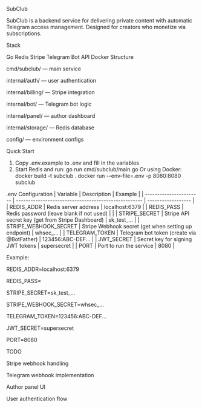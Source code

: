 SubClub

SubClub is a backend service for delivering private content with automatic Telegram access management. Designed for creators who monetize via subscriptions.

Stack

Go
Redis
Stripe
Telegram Bot API
Docker
Structure

cmd/subclub/ — main service

internal/auth/ — user authentication

internal/billing/ — Stripe integration

internal/bot/ — Telegram bot logic

internal/panel/ — author dashboard

internal/storage/ — Redis database

config/ — environment configs

Quick Start
1) Copy .env.example to .env and fill in the variables
2) Start Redis and run:
go run cmd/subclub/main.go
Or using Docker:
docker build -t subclub .
docker run --env-file=.env -p 8080:8080 subclub

.env Configuration
| Variable                | Description                                          | Example            |
| ----------------------- | ---------------------------------------------------- | ------------------ |
| REDIS\_ADDR             | Redis server address                                 | localhost:6379     |
| REDIS\_PASS             | Redis password (leave blank if not used)             |                    |
| STRIPE\_SECRET          | Stripe API secret key (get from Stripe Dashboard)    | sk\_test\_...      |
| STRIPE\_WEBHOOK\_SECRET | Stripe Webhook secret (get when setting up endpoint) | whsec\_...         |
| TELEGRAM\_TOKEN         | Telegram bot token (create via @BotFather)           | 123456\:ABC-DEF... |
| JWT\_SECRET             | Secret key for signing JWT tokens                    | supersecret        |
| PORT                    | Port to run the service                              | 8080               |

Example:

REDIS_ADDR=localhost:6379

REDIS_PASS=

STRIPE_SECRET=sk_test_...

STRIPE_WEBHOOK_SECRET=whsec_...

TELEGRAM_TOKEN=123456:ABC-DEF...

JWT_SECRET=supersecret

PORT=8080

TODO

Stripe webhook handling

Telegram webhook implementation

Author panel UI

User authentication flow
